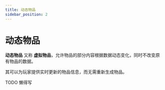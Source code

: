 ```yaml
---
title: 动态物品
sidebar_position: 2
---
```


# 动态物品

**动态物品** 又称 **虚拟物品**，允许物品的部分内容根据数据动态变化，同时不改变原有物品的数据。

其可以为玩家提供实时更新的物品信息，而无需重新生成物品。

TODO 懒得写
